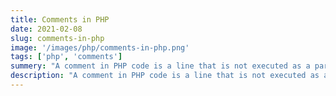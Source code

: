 ```yaml
---
title: Comments in PHP
date: 2021-02-08
slug: comments-in-php
image: '/images/php/comments-in-php.png'
tags: ['php', 'comments']
summery: "A comment in PHP code is a line that is not executed as a part of the program. Its only purpose is to be read by someone who is looking at the code."
description: "A comment in PHP code is a line that is not executed as a part of the program. Its only purpose is to be read by someone who is looking at the code."
---
```

